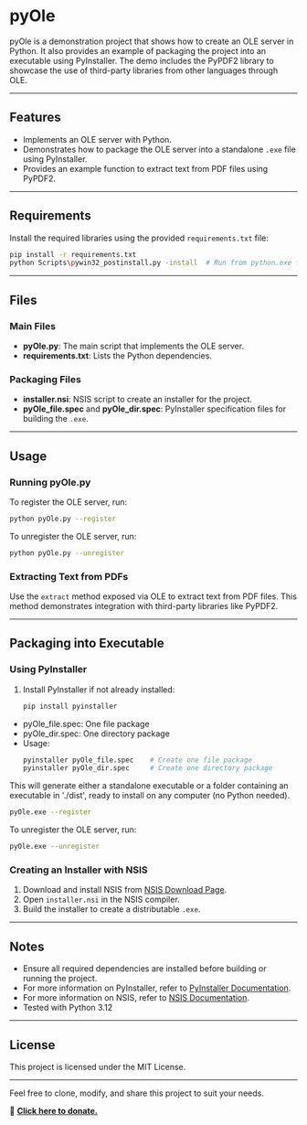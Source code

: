 # pyOle

pyOle is a demonstration project that shows how to create an OLE server in Python. It also provides an example of packaging the project into an executable using PyInstaller. The demo includes the PyPDF2 library to showcase the use of third-party libraries from other languages through OLE.

---

## Features
- Implements an OLE server with Python.
- Demonstrates how to package the OLE server into a standalone `.exe` file using PyInstaller.
- Provides an example function to extract text from PDF files using PyPDF2.

---

## Requirements
Install the required libraries using the provided `requirements.txt` file:

```bash
pip install -r requirements.txt
python Scripts\pywin32_postinstall.py -install  # Run from python.exe folder
```

---

## Files
### Main Files
- **pyOle.py**: The main script that implements the OLE server.
- **requirements.txt**: Lists the Python dependencies.

### Packaging Files
- **installer.nsi**: NSIS script to create an installer for the project.
- **pyOle_file.spec** and **pyOle_dir.spec**: PyInstaller specification files for building the `.exe`.
---

## Usage

### Running pyOle.py
To register the OLE server, run:
```bash
python pyOle.py --register
```

To unregister the OLE server, run:
```bash
python pyOle.py --unregister
```

### Extracting Text from PDFs
Use the `extract` method exposed via OLE to extract text from PDF files. This method demonstrates integration with third-party libraries like PyPDF2.

---

## Packaging into Executable

### Using PyInstaller
1. Install PyInstaller if not already installed:
    ```bash
    pip install pyinstaller
    ```
  - pyOle_file.spec: One file package
  - pyOle_dir.spec: One directory package
  - Usage: 
    ```bash
    pyinstaller pyOle_file.spec    # Create one file package
    pyinstaller pyOle_dir.spec     # Create one directory package
    ```
This will generate either a standalone executable or a folder containing an executable in './dist', ready to install on any computer (no Python needed).
```bash
pyOle.exe --register
```

To unregister the OLE server, run:
```bash
pyOle.exe --unregister
```


### Creating an Installer with NSIS
1. Download and install NSIS from [NSIS Download Page](https://nsis.sourceforge.io/Download).
2. Open `installer.nsi` in the NSIS compiler.
3. Build the installer to create a distributable `.exe`.

---

## Notes
- Ensure all required dependencies are installed before building or running the project.
- For more information on PyInstaller, refer to [PyInstaller Documentation](https://pyinstaller.org).
- For more information on NSIS, refer to [NSIS Documentation](https://nsis.sourceforge.io/Docs).
- Tested with Python 3.12

---

## License
This project is licensed under the MIT License.

---

Feel free to clone, modify, and share this project to suit your needs.

🔗 **[Click here to donate.](https://paypal.me/DiegoHernanFazio)** 
